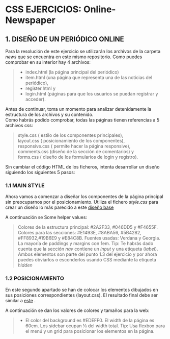 # CSS EJERCICIOS: Online-Newspaper

## 1. DISEÑO DE UN PERIÓDICO ONLINE

Para la resolución de este ejercicio se utilizarán los archivos de la carpeta *news* que se encuentra en este mismo repositorio.
Como puedes comprobar en su interior hay 4 archivos:  
>
> * index.html (la página principal del periódico)  
> * item.html (una página que representa una de las noticias del periódico),  
> * register.html y
> * login.html (páginas para que los usuarios se puedan registrar y acceder).

Antes de continuar, toma un momento para analizar detenidamente la estructura de los archivos y su contenido.  
Como habrás podido comprobar, todas las páginas tienen referencias a 5 archivos css:  

> style.css ( estilo de los componentes principales),  
> layout.css ( posicionamiento de los componentes),  
> responsive.css ( permite hacer la página responsive),  
> comments.css (diseño de la sección de comentarios) y  
> forms.css ( diseño de los formularios de login y registro).

Sin cambiar el código HTML de los ficheros, intenta desarrollar un diseño siguiendo los siguientes 5 pasos:

### 1.1 MAIN STYLE

Ahora vamos a comenzar a diseñar los componentes de la página principal sin preocuparnos por el posicionamiento. Utiliza el fichero *style.css* para crear un diseño lo más parecido a este [diseño base](./step1.html)

A continuación se Some helper values:

>Colores de la estructura principal: #2A2F33, #046DD5 y #F4655F.
>Colores para las secciones: #E1493E, #8ABA56, #5B4282, #FF8932,#19B6E9 y #E84C8B.
>Fuentes usadas: Verdana y Georgia.
>La mayoría de paddings y margins con 1em.
>Tip: Te habrás dado cuenta que la sección *nav* contiene un *input* y una etiqueta (*label*). Ambos elementos son parte del punto 1.3 del ejercicio y por ahora puedes obviarlos o esconderlos usando CSS mediante la etiqueta *hidden*

### 1.2 POSICIONAMIENTO

En este segundo apartado se han de colocar los elementos dibujados en sus posiciones correspondientes (layout.css). El resultado final debe ser similar a [este](./step2.htlm) .

A continuación se dan los valores de colores y tamaños para la web:
>
> * El color del background es #EDEFF0.
> El width de la página es 60em.
> Los sidebar ocupan 1⁄5 del width total.
> Tip: Usa flexbox para el menú y un grid para posicionar los elementos en la página.
